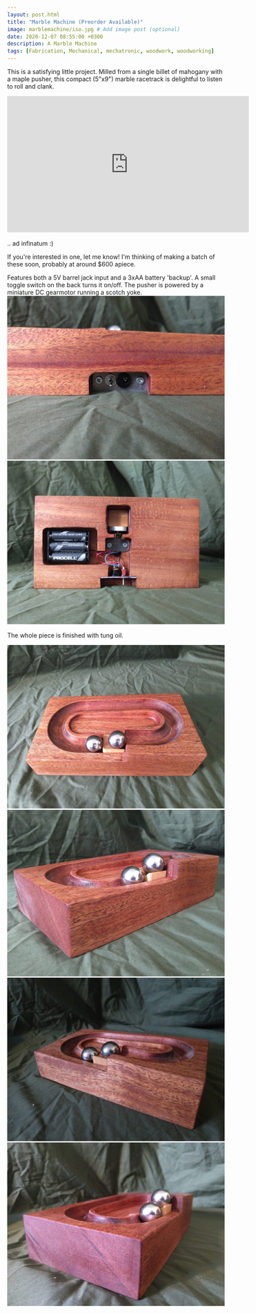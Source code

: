 ```yaml
---
layout: post.html
title: "Marble Machine (Preorder Available)"
image: marblemachine/iso.jpg # Add image post (optional)
date: 2020-12-07 08:55:00 +0300
description: A Marble Machine
tags: [Fabrication, Mechanical, mechatronic, woodwork, woodworking]
---
```


This is a satisfying little project. Milled from a single billet of mahogany with a maple pusher, this compact (5"x9") marble racetrack is delightful to listen to roll and clank.

<iframe width="560" height="315" src="https://www.youtube.com/embed/BNI0JHtWZrg" frameborder="0" allow="accelerometer; autoplay; clipboard-write; encrypted-media; gyroscope; picture-in-picture" allowfullscreen></iframe>

.. ad infinatum :)

If you're interested in one, let me know! I'm thinking of making a batch of these soon, probably at around $600 apiece.

Features both a 5V barrel jack input and a 3xAA battery 'backup'. A small toggle switch on the back turns it on/off.
The pusher is powered by a miniature DC gearmotor running a scotch yoke.
![](/assets/images/marblemachine/cpanel.jpg)
![](/assets/images/marblemachine/underside.jpg)

The whole piece is finished with tung oil.

![](/assets/images/marblemachine/front.jpg)
![](/assets/images/marblemachine/iso.jpg)
![](/assets/images/marblemachine/iso2.jpg)
![](/assets/images/marblemachine/iso3.jpg)